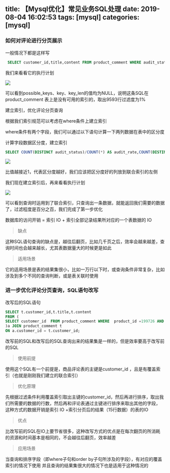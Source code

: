 title: 【Mysql优化】常见业务SQL处理
date: 2019-08-04 16:02:53
tags: [mysql]
categories: [mysql]
---
### 如何对评论进行分页展示

一般情况下都是这样写

```sql
 SELECT customer_id,title,content FROM product_comment WHERE audit_status = 1 AND product_id =199726 LIMIT 0,15;
```

<!--more-->

我们来看看它的执行计划

![](/images/1195739-20190108104003876-1059942822.png)

可以看到possible_keys、key、key_len的值均为NULL，说明这条SQL在product_comment 表上是没有可用的索引的，取出9593行过滤度为1%

建立索引，优化评论分页查询

根据我们索引规范可以考虑在where条件上建立索引

where条件有两个字段，我们可以通过以下语句计算一下两列数据在表中的区分度

计算字段数据区分度，建立索引

```sql
SELECT COUNT(DISTINCT audit_status)/COUNT(*) AS audit_rate,COUNT(DISTINCT product_id)/COUNT(*) AS product_rate FROM product_comment;
```

![](/images/1195739-20190108102138681-339634594.png)

比值越接近1，代表区分度越好，我们应该把区分度好的列放到联合索引的左侧

我们现在建立索引后，再来看看执行计划

![](/images/1195739-20190108104122391-1515856423.png)

可以看到查询时运用到了联合索引，只查询出一条数据，就能返回我们需要的数据了，过滤程度是百分之百，我们完成了第一步优化

数据库的访问开销 = 索引 IO + 索引全部记录结果所对应的一个表数据的 IO

> 缺点

这种SQL语句查询的缺点是，越往后翻页，比如几千页之后，效率会越来越差，查询时间也会越来越长，尤其表数据量大的时候更是如此

> 适用场景

它的适用场景是表的结果集很小，比如一万行以下时，或查询条件非常复杂，比如涉及到多个不同的查询判断，或是表关联时使用

### 进一步优化评论分页查询，SQL语句改写

改写后的SQL语句

```sql
SELECT t.customer_id,t.title,t.content 
FROM (
SELECT customer_id  FROM product_comment WHERE  product_id =199726 AND audit_status = 1 LIMIT 0,15
)a JOIN product_comment t 
ON a.customer_id = t.customer_id;
```

改写前的SQL和改写后的SQL查询出来的结果集是一样的，但是效率要高于改写前的SQL

> 使用前提

使用这个SQL有一个前提是，商品评论表的主键是customer_id ，且是有覆盖索引（也就是刚刚我们建立的联合索引）

> 优化原理

先根据过滤条件利用覆盖索引取出主键的customer_id，然后再进行排序，取出我们所需要的数据的行数，然后再和评论表通过主键进行排序来取出其他的字段，
这种方式的数据开销是索引 IO +索引分页后的结果（15行数据）的表的IO

> 优点

比改写前的SQL在IO上要节省很多，这种改写方式的优点是在每次翻页的所消耗的资源和时间基本是相同的，不会越往后翻页，效率越差

> 应用场景

当查询和排序字段（即where子句和order by子句所涉及的字段），有对应的覆盖索引的情况下使用
并且查询的结果集很大的情况下也是适用于这种情况的